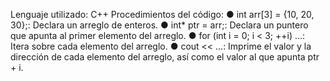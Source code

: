 Lenguaje utilizado: C++
Procedimientos del código:
● int arr[3] = {10, 20, 30};: Declara un arreglo de enteros.
● int* ptr = arr;: Declara un puntero que apunta al primer elemento del arreglo.
● for (int i = 0; i < 3; ++i) ...: Itera sobre cada elemento del arreglo.
● cout << ...: Imprime el valor y la dirección de cada elemento del arreglo, así como el valor al
que apunta ptr + i.
